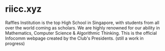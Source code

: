 # riicc.xyz

Raffles Institution is the top High School in Singapore, with students from all over the world coming as scholars. We are highly renowned for our ability in Mathematics, Computer Science & Algorithmic Thinking.
This is the official Infocomm webpage created by the Club's Presidents. (still a work in progress)
